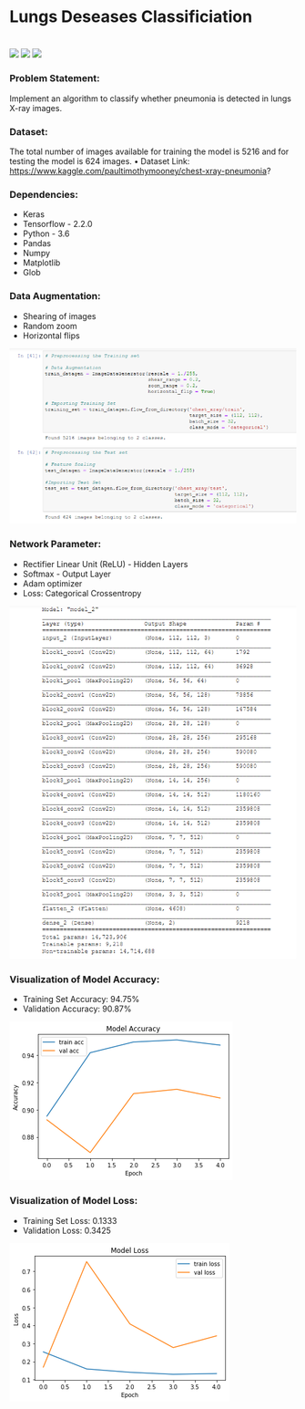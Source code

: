 # Lungs Deseases Classificiation <h1> 
  
![](https://img.shields.io/badge/Dataset-Kaggle-blue)  ![](https://img.shields.io/badge/Python-3.6-red)   ![](https://img.shields.io/badge/Library-TensorFlow-ff69b4)


### Problem Statement: 
Implement an algorithm to classify whether pneumonia is detected in lungs X-ray images.

### Dataset:
The total number of images available for training the model is 5216 and for testing the model is 624 images.
 • Dataset Link: https://www.kaggle.com/paultimothymooney/chest-xray-pneumonia?

### Dependencies:
* Keras
* Tensorflow - 2.2.0
* Python - 3.6
* Pandas
* Numpy
* Matplotlib
* Glob

### Data Augmentation:
* Shearing of images
* Random zoom
* Horizontal flips

![](Readme_resources/DataAugmentation.PNG)

### Network Parameter:
* Rectifier Linear Unit (ReLU) - Hidden Layers
* Softmax - Output Layer
* Adam optimizer
* Loss: Categorical Crossentropy

![](Readme_resources/NetworkParameter.PNG)

### Visualization of Model Accuracy:
* Training Set Accuracy: 94.75% 
* Validation Accuracy: 90.87%

![](Readme_resources/Accuracy.png)

### Visualization of Model Loss:
* Training Set Loss: 0.1333
* Validation Loss: 0.3425

![](Readme_resources/Loss.png)


